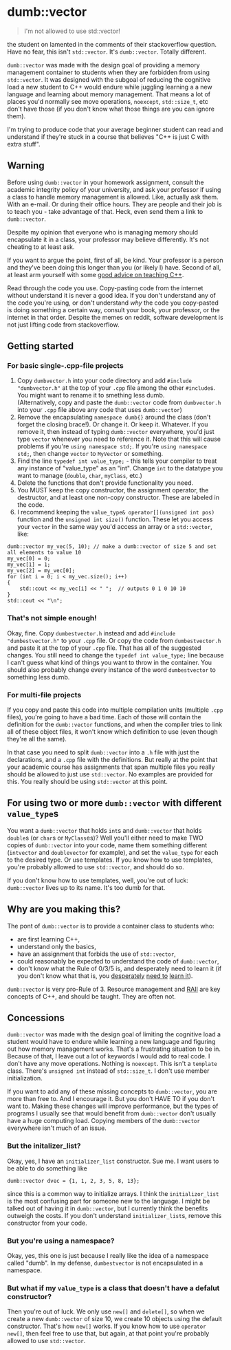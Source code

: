 # dumb::vector
>I'm not allowed to use std::vector!

the student on lamented in the comments of their stackoverflow question. Have no fear, this isn't `std::vector`. It's `dumb::vector`. Totally different.

`dumb::vector` was made with the design goal of providing a memory management container to students when they are forbidden from using `std::vector`. It was designed with the subgoal of reducing the cognitive load a new student to C++ would endure while juggling learning a a new language and learning about memory management. That means a lot of places you'd normally see move operations, `noexcept`, `std::size_t`, etc don't have those (if you don't know what those things are you can ignore them).

I'm trying to produce code that your average beginner student can read and understand if they're stuck in a course that believes "C++ is just C with extra stuff".

## Warning

Before using `dumb::vector` in your homework assignment, consult the academic integrity policy of your university, and ask your professor if using a class to handle memory management is allowed. Like, actually ask them. With an e-mail. Or during their office hours. They are people and their job is to teach you - take advantage of that. Heck, even send them a link to `dumb::vector`.

Despite my opinion that everyone who is managing memory should encapsulate it in a class, your professor may believe differently. It's not cheating to at least ask.

If you want to argue the point, first of all, be kind. Your professor is a person and they've been doing this longer than you (or likely I) have. Second of all, at least arm yourself with some [good advice on teaching C++](https://www.youtube.com/watch?v=YnWhqhNdYyk).

Read through the code you use. Copy-pasting code from the internet without understand it is never a good idea. If you don't understand any of the code you're using, or don't understand *why* the code you copy-pasted is doing something a certain way, consult your book, your professor, or the internet in that order. Despite the memes on reddit, software development is not just lifting code from stackoverflow.

## Getting started

### For basic single-.cpp-file projects

1. Copy `dumbvector.h` into your code directory and add `#include "dumbvector.h"` at the top of your `.cpp` file among the other `#include`s. You might want to rename it to smething less dumb.  
(Alternatively, copy and paste the `dumb::vector` code from `dumbvector.h` into your `.cpp` file above any code that uses `dumb::vector`) 
1. Remove the encapsulating `namespace dumb{}` around the class (don't forget the closing brace!). Or change it. Or keep it. Whatever. If you remove it, then instead of typing `dumb::vector` everywhere, you'd just type `vector` whenever you need to reference it. Note that this will cause problems if you're `using namespace std;`. If you're `using namespace std;`, then change `vector` to `MyVector` or something.
1. Find the line `typedef int value_type;` - this tells your compiler to treat any instance of "value_type" as an "int". Change `int` to the datatype you want to manage (`double`, `char`, `myClass`, etc.)
1. Delete the functions that don't provide functionality you need.
1. You MUST keep the copy constructor, the assignment operator, the destructor, and at least one non-copy constructor. These are labeled in the code.
1. I recommend keeping the `value_type& operator[](unsigned int pos)` function and the `unsigned int size()` function. These let you access your `vector` in the same way you'd access an array or a `std::vector`, like:
```
dumb::vector my_vec(5, 10); // make a dumb::vector of size 5 and set all elements to value 10
my_vec[0] = 0;
my_vec[1] = 1;
my_vec[2] = my_vec[0];
for (int i = 0; i < my_vec.size(); i++)
{
    std::cout << my_vec[i] << " ";  // outputs 0 1 0 10 10
}
std::cout << "\n";
```

### That's not simple enough!

Okay, fine. Copy `dumbestvector.h` instead and add `#include "dumbestvector.h"` to your `.cpp` file. Or copy the code from `dumbestvector.h` and paste it at the top of your `.cpp` file. That has all of the suggested changes. You still need to change the `typedef int value_type;` line because I can't guess what kind of things you want to throw in the container. You should also probably change every instance of the word `dumbestvector` to something less dumb.

### For multi-file projects

If you copy and paste this code into multiple compilation units (multiple `.cpp` files), you're going to have a bad time. Each of those will contain the definition for the `dumb::vector` functions, and when the compiler tries to link all of these object files, it won't know which definition to use (even though they're all the same).

In that case you need to split `dumb::vector` into a `.h` file with just the declarations, and a `.cpp` file with the definitions. But really at the point that your academic course has assignments that span multiple files you really should be allowed to just use `std::vector`. No examples are provided for this. You really should be using `std::vector` at this point.

## For using two or more `dumb::vector` with different `value_type`s

You want a `dumb::vector` that holds `int`s and `dumb::vector` that holds `double`s (or `char`s or `MyClass`es)? Well you'll either need to make TWO copies of `dumb::vector` into your code, name them something different (`intvector` and `doublevector` for example), and set the `value_type` for each to the desired type. Or use templates. If you know how to use templates, you're probably allowed to use `std::vector`, and should do so.

If you don't know how to use templates, well, you're out of luck: `dumb::vector` lives up to its name. It's too dumb for that.

## Why are you making this?

The pont of `dumb::vector` is to provide a container class to students  who:

- are first learning C++,
- understand only the basics,
- have an assignment that forbids the use of `std::vector`,
- could reasonably be expected to understand the code of `dumb::vector`,
- don't know what the Rule of 0/3/5 is, and desperately need to learn it (if you don't know what that is, you [desperately](https://stackoverflow.com/q/4172722/2027196) [need to](http://isocpp.github.io/CppCoreGuidelines/CppCoreGuidelines#Rc-zero) [learn it](https://en.cppreference.com/w/cpp/language/rule_of_three)).

`dumb::vector` is very pro-Rule of 3. Resource management and [RAII](https://en.wikipedia.org/wiki/Resource_acquisition_is_initialization) are key concepts of C++, and should be taught. They are often not.

## Concessions

`dumb::vector` was made with the design goal of limiting the cognitive load a student would have to endure while learning a new language and figuring out how memory management works. That's a frustrating situation to be in. Because of that, I leave out a lot of keywords I would add to real code. I don't have any move operations. Nothing is `noexcept`. This isn't a `template` class. There's `unsigned int` instead of `std::size_t`. I don't use member initialization.

If you want to add any of these missing concepts to `dumb::vector`, you are more than free to. And I encourage it. But you don't HAVE TO if you don't want to. Making these changes will improve performance, but the types of programs I usually see that would benefit from `dumb::vector` don't usually have a huge computing load. Copying members of the `dumb::vector` everywhere isn't much of an issue.

### But the initalizer_list?
Okay, yes, I have an `initializer_list` constructor. Sue me. I want users to be able to do something like
```
dumb::vector dvec = {1, 1, 2, 3, 5, 8, 13};
```
since this is a common way to initialize arrays. I think the `initializor_list` is the most confusing part for someone new to the language. I might be talked out of having it in `dumb::vector`, but I currently think the benefits outweigh the costs. If you don't understand `initializer_list`s, remove this constructor from your code.

### But you're using a namespace?
Okay, yes, this one is just because I really like the idea of a namespace called "dumb". In my defense, `dumbestvector` is not encapsulated in a namespace.

### But what if my `value_type` is a class that doesn't have a defalut constructor?
Then you're out of luck. We only use `new[]` and `delete[]`, so when we create a new `dumb::vector` of size 10, we create 10 objects using the default constructor. That's how `new[]` works. If you know how to use `operator new[]`, then feel free to use that, but again, at that point you're probably allowed to use `std::vector`.
